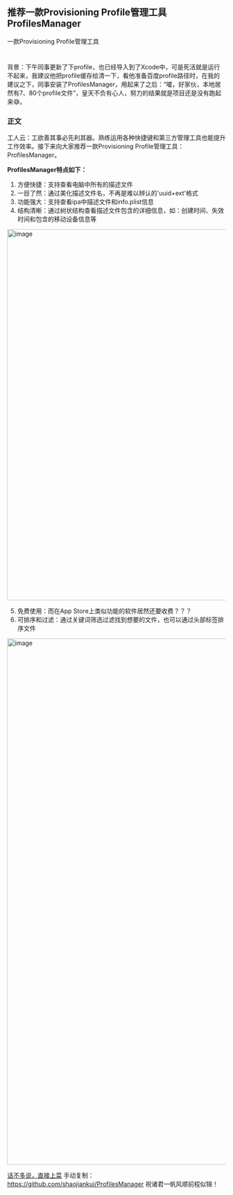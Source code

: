 ## 推荐一款Provisioning Profile管理工具 ProfilesManager
一款Provisioning Profile管理工具
#

背景：下午同事更新了下profile，也已经导入到了Xcode中，可是死活就是运行不起来，我建议他把profile缓存给清一下，看他准备百度profile路径时，在我的建议之下，同事安装了ProfilesManager，用起来了之后：“嚯，好家伙，本地居然有7、80个profile文件”，皇天不负有心人，努力的结果就是项目还是没有跑起来😅。
### 正文
工人云：工欲善其事必先利其器。熟练运用各种快捷键和第三方管理工具也能提升工作效率。接下来向大家推荐一款Provisioning Profile管理工具：ProfilesManager。

**ProfilesManager特点如下：**

1. 方便快捷：支持查看电脑中所有的描述文件
2. 一目了然：通过美化描述文件名，不再是难以辨认的'uuid+ext'格式
3. 功能强大：支持查看ipa中描述文件和info.plist信息
4. 结构清晰：通过树状结构查看描述文件包含的详细信息，如：创建时间、失效时间和包含的移动设备信息等
<img width="856" alt="image" src="https://user-images.githubusercontent.com/28210342/111930937-09be0200-8af5-11eb-9d1c-c30bd2f2559b.png">

5. 免费使用：而在App Store上类似功能的软件居然还要收费？？？
6. 可排序和过滤：通过关键词筛选过滤找到想要的文件，也可以通过头部标签排序文件
<img width="1214" alt="image" src="https://user-images.githubusercontent.com/28210342/111819633-8a290b00-891b-11eb-86fb-9f343acfb938.png">

[话不多说，直接上菜](https://github.com/shaojiankui/ProfilesManager)
手动复制：https://github.com/shaojiankui/ProfilesManager
祝诸君一帆风顺前程似锦！

